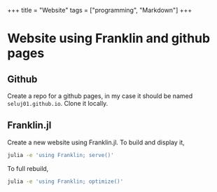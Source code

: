 +++
title = "Website"
tags = ["programming", "Markdown"]
+++


# Website using Franklin and github pages

## Github
Create a repo for a github pages, in my case it should be named `seluj01.github.io`.
Clone it locally.

## Franklin.jl
Create a new website using Franklin.jl.
To build and display it,
```bash
julia -e 'using Franklin; serve()'
```
To full rebuild,
```bash
julia -e 'using Franklin; optimize()'
```